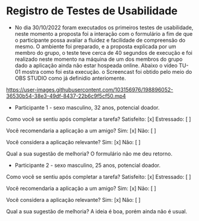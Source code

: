 # Registro de Testes de Usabilidade

- No dia 30/10/2022 foram executados os primeiros testes de usabilidade, neste momento a proposta foi a interação com o formulário a fim de que o participante possa avaliar a fluidez e facilidade de compreensão do mesmo. O ambiente foi preparado, e a proposta explicada por um membro do grupo, o teste teve cerca de 40 segundos de execução e foi realizado neste momento na máquina de um dos membros do grupo dado a aplicação ainda não estar hospeada online. Abaixo o vídeo TU-01 mostra como foi esta execução. o Screencast foi obtido pelo meio do OBS STUDIO como já definidio anteriomente. 

https://user-images.githubusercontent.com/103156976/198896052-36530b54-38e3-49df-8437-22b6c9f5cf50.mp4

* Participante 1 - sexo masculino, 32 anos, potencial doador. 

Como você se sentiu após completar a tarefa? Satisfeito: [x] Estressado: [ ]

Você recomendaria a aplicação a um amigo? Sim: [x] Não: [ ]

Você considera a aplicação relevante? Sim: [x] Não: [ ]

Qual a sua sugestão de melhoria? O formulário não me deu retorno. 

* Participante 2 - sexo masculino, 25 anos, potencial doador. 

Como você se sentiu após completar a tarefa? Satisfeito: [x] Estressado: [ ]

Você recomendaria a aplicação a um amigo? Sim: [x] Não: [ ]

Você considera a aplicação relevante? Sim: [x] Não: [ ]

Qual a sua sugestão de melhoria? A ideia é boa, porém ainda não é usual. 
